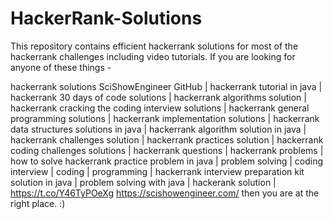 # HackerRank-Solutions
This repository contains efficient hackerrank solutions for most of the hackerrank challenges including video tutorials. If you are looking for anyone of these things -

hackerrank solutions SciShowEngineer GitHub | hackerrank tutorial in java | hackerrank 30 days of code solutions | hackerrank algorithms solution | hackerrank cracking the coding interview solutions | hackerrank general programming solutions | hackerrank implementation solutions | hackerrank data structures solutions in java | hackerrank algorithm solution in java | hackerrank challenges solution | hackerrank practices solution | hackerrank coding challenges solutions | hackerrank questions | hackerrank problems | how to solve hackerrank practice problem in java | problem solving | coding interview | coding | programming | hackerrank interview preparation kit solution in java | problem solving with java | hackerank solution | 
https://t.co/Y46TyPOeXg
https://scishowengineer.com/
then you are at the right place. :)
